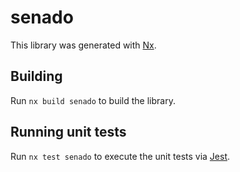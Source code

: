 # senado

This library was generated with [Nx](https://nx.dev).

## Building

Run `nx build senado` to build the library.

## Running unit tests

Run `nx test senado` to execute the unit tests via [Jest](https://jestjs.io).
